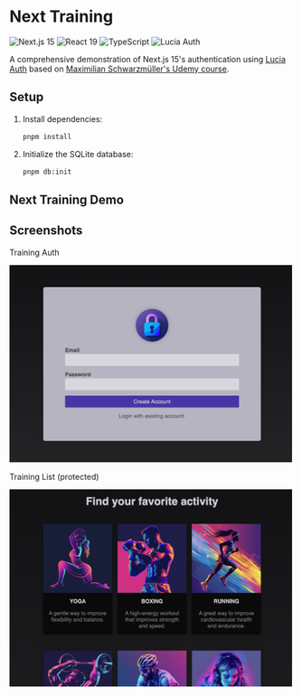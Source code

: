 # Next Training

![Next.js 15](https://img.shields.io/badge/-Next.js%2015-000000?style=flat-square&logo=next.js)
![React 19](https://img.shields.io/badge/-React%2019-61DAFB?style=flat-square&logo=react&logoColor=black)
![TypeScript](https://img.shields.io/badge/-TypeScript-3178C6?style=flat-square&logo=typescript&logoColor=white)
![Lucia Auth](https://img.shields.io/badge/-Lucia%20Auth-000000?style=flat-square&logo=lucia&logoColor=white)

A comprehensive demonstration of Next.js 15's authentication using [Lucia Auth](https://lucia-auth.com) based on [Maximilian Schwarzmüller's Udemy course](https://www.udemy.com/course/react-the-complete-guide-incl-redux).

## Setup

1. Install dependencies:

   ```bash
   pnpm install
   ```

2. Initialize the SQLite database:
   ```bash
   pnpm db:init
   ```

## Next Training Demo

## Screenshots

Training Auth

<img src="public/readme/next-training-auth.png" width="500" alt="Next Training Auth" />

Training List (protected)

<img src="public/readme/next-training-list.png" width="500" alt="Next Training list" />